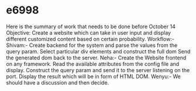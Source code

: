 # e6998
Here is the summary of work that needs to be done before October 14
Objective: Create a website which can take in user input and display different customized content based on certain probability.
Workflow:-
Shivam:-
Create backend for the system and parse the values from the query param.
Select particular div elements and construct the full dom
Send the generated dom back to the server.
Neha:-
Create the Website frontend on any framework.
Read the available attributes from the config file and display.
Construct the query param and send it to the server listening on the port.
Display the result which will be in form of HTML DOM.
Wenyu:-
We should have a discussion and then decide.
